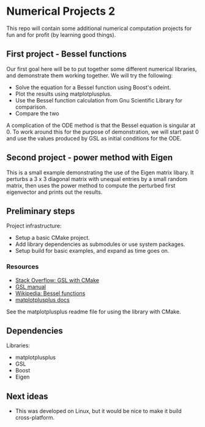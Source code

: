 # Numerical Projects 2

This repo will contain some additional numerical computation
projects for fun and for profit (by learning good things).

## First project - Bessel functions

Our first goal here will be to put together some different numerical
libraries, and demonstrate them working together. We will try the following:

+ Solve the equation for a Bessel function using Boost's odeint.
+ Plot the results using matplotplusplus.
+ Use the Bessel function calculation from Gnu Scientific Library for comparison.
+ Compare the two

A complication of the ODE method is that the Bessel equation is singular at 0.
To work around this for the purpose of demonstration, we will start past 0 and use
the values produced by GSL as initial conditions for the ODE.

## Second project - power method with Eigen

This is a small example demonstrating the use of the Eigen matrix libary. It
perturbs a 3 x 3 diagonal matrix with unequal entries by a small random matrix,
then uses the power method to compute the perturbed first eigenvector and
prints out the results.

## Preliminary steps

Project infrastructure:

+ Setup a basic CMake project.
+ Add library dependencies as submodules or use system packages.
+ Setup build for basic examples, and expand as time goes on.

### Resources

+ [Stack Overflow: GSL with CMake](https://stackoverflow.com/questions/44821615/linking-gsl-in-cmakelists-txt)
+ [GSL manual](https://www.gnu.org/software/gsl/doc/html/usage.html)
+ [Wikipedia: Bessel functions](https://en.wikipedia.org/wiki/Bessel_function)
+ [matplotplusplus docs](https://alandefreitas.github.io/matplotplusplus/plot-types/line-plots/function-plot/)

See the matplotplusplus readme file for using the library with CMake.

## Dependencies

Libraries:

+ matplotplusplus
+ GSL
+ Boost
+ Eigen

## Next ideas

+ This was developed on Linux, but it would be nice to make it build cross-platform.
